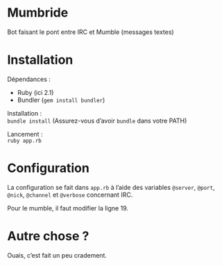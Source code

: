 # Mumbride #

Bot faisant le pont entre IRC et Mumble (messages textes)

# Installation #

Dépendances :

* Ruby (ici 2.1)
* Bundler (`gem install bundler`)

Installation :  
`bundle install` (Assurez-vous d’avoir `bundle` dans votre PATH)

Lancement :  
`ruby app.rb`

# Configuration

La configuration se fait dans `app.rb` à l’aide des variables `@server`, `@port`, `@nick`, `@channel` et `@verbose` concernant IRC.

Pour le mumble, il faut modifier la ligne 19.

# Autre chose ?

Ouais, c’est fait un peu cradement.